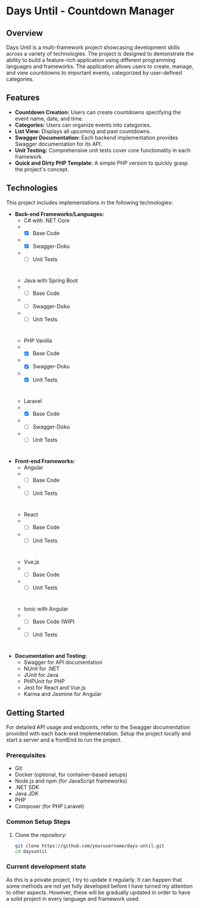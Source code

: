 # Days Until - Countdown Manager

## Overview
Days Until is a multi-framework project showcasing development skills across a variety of technologies. The project is designed to demonstrate the ability to build a feature-rich application using different programming languages and frameworks. The application allows users to create, manage, and view countdowns to important events, categorized by user-defined categories.

## Features
- **Countdown Creation:** Users can create countdowns specifying the event name, date, and time.
- **Categories:** Users can organize events into categories.
- **List View:** Displays all upcoming and past countdowns.
- **Swagger Documentation:** Each backend implementation provides Swagger documentation for its API.
- **Unit Testing:** Comprehensive unit tests cover core functionality in each framework.
- **Quick and Dirty PHP Template:** A simple PHP version to quickly grasp the project's concept.

## Technologies
This project includes implementations in the following technologies:
- **Back-end Frameworks/Languages:**
  - C# with .NET Core
  - - [x] Base Code 
  - - [x] Swagger-Doku 
  - - [ ] Unit Tests 
  #
  - Java with Spring Boot 
  - - [ ] Base Code 
  - - [ ] Swagger-Doku 
  - - [ ] Unit Tests 
  #
  - PHP Vanilla
  - - [x] Base Code 
  - - [x] Swagger-Doku 
  - - [x] Unit Tests 
  #
  - Laravel
  - - [x] Base Code 
  - - [ ] Swagger-Doku 
  - - [ ] Unit Tests 
  #
- **Front-end Frameworks:**
  - Angular 
  - - [ ] Base Code 
  - - [ ] Unit Tests 
  #
  - React 
  - - [ ] Base Code 
  - - [ ] Unit Tests 
  #
  - Vue.js 
  - - [ ] Base Code 
  - - [ ] Unit Tests 
  #
  - Ionic with Angular 
  - - [ ] Base Code (WIP)
  - - [ ] Unit Tests
  #
- **Documentation and Testing:**
  - Swagger for API documentation 
  - NUnit for .NET 
  - JUnit for Java 
  - PHPUnit for PHP 
  - Jest for React and Vue.js 
  - Karma and Jasmine for Angular 

## Getting Started
For detailed API usage and endpoints, refer to the Swagger documentation provided with each back-end implementation.
Setup the project locally and start a server and a frontEnd to run the project.

### Prerequisites
- Git
- Docker (optional, for container-based setups)
- Node.js and npm (for JavaScript frameworks)
- .NET SDK
- Java JDK
- PHP
- Composer (for PHP Laravel)

### Common Setup Steps
1. Clone the repository:
   ```bash
   git clone https://github.com/yourusername/days-until.git
   cd daysuntil

### Current development state
As this is a private project, I try to update it regularly. 
It can happen that some methods are not yet fully developed before I have turned my attention to other aspects. 
However, these will be gradually updated in order to have a solid project in every language and framework used.